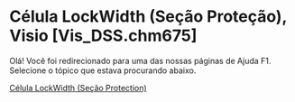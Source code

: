 
# Célula LockWidth (Seção Proteção), Visio [Vis_DSS.chm675]

Olá! Você foi redirecionado para uma das nossas páginas de Ajuda F1. Selecione o tópico que estava procurando abaixo.

[Célula LockWidth (Seção Protection)](http://msdn.microsoft.com/library/fef022ea-38ab-2b66-60c8-b94a6b0bdfbf%28Office.15%29.aspx)
